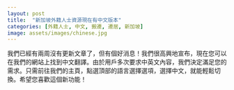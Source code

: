```yaml
---
layout: post
title:  "新加坡外籍人士資源現在有中文版本"
categories: [外籍人士, 中文, 搬遷, 遷居, 新加坡]
image: assets/images/chinese.jpg
---
```


我們已經有兩周沒有更新文章了，但有個好消息！我們很高興地宣布，現在您可以在我們的網站上找到中文翻譯。由於用戶多次要求中英文內容，我們決定滿足您的需求。只需前往我們的主頁，點選頂部的語言選擇選項，選擇中文，就能輕鬆切換。希望您喜歡這個新功能！


